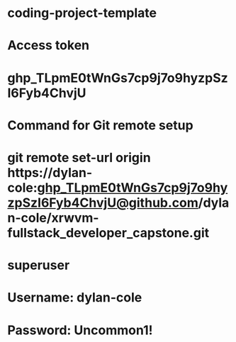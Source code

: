 # coding-project-template

# Access token
# 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

# Command for Git remote setup
# git remote set-url origin https://dylan-cole: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@github.com/dylan-cole/xrwvm-fullstack_developer_capstone.git

# superuser
# Username: dylan-cole
# Password: Uncommon1!
